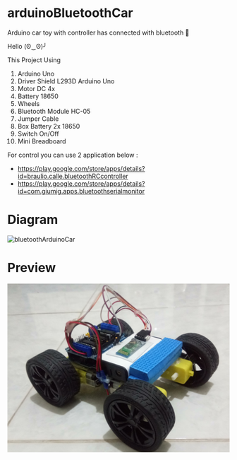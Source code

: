# arduinoBluetoothCar
Arduino car toy with controller has connected with bluetooth 🚗

Hello (ʘ‿ʘ)╯

This Project Using
1. Arduino Uno
2. Driver Shield L293D Arduino Uno
3. Motor DC 4x
4. Battery 18650
5. Wheels
6. Bluetooth Module HC-05
7. Jumper Cable
8. Box Battery 2x 18650
9. Switch On/Off
10. Mini Breadboard

For control you can use 2 application below :
- https://play.google.com/store/apps/details?id=braulio.calle.bluetoothRCcontroller
- https://play.google.com/store/apps/details?id=com.giumig.apps.bluetoothserialmonitor

# Diagram 

![bluetoothArduinoCar](https://user-images.githubusercontent.com/99522867/164149185-ac463574-85fa-41ae-9fa3-b2f4d06415d4.png)

# Preview

<img src="img/car.jpg">

